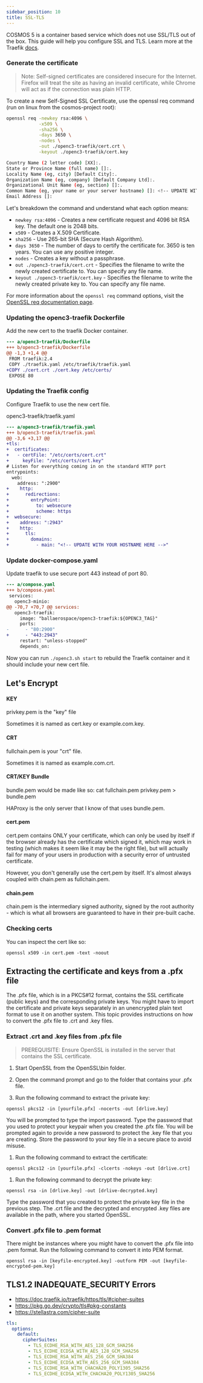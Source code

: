 ```yaml
---
sidebar_position: 10
title: SSL-TLS
---
```


COSMOS 5 is a container based service which does not use SSL/TLS out of the box. This guide will help you configure SSL and TLS. Learn more at the Traefik [docs](https://doc.traefik.io/traefik/routing/entrypoints/#tls).

### Generate the certificate

> Note: Self-signed certificates are considered insecure for the Internet. Firefox will treat the site as having an invalid certificate, while Chrome will act as if the connection was plain HTTP.

To create a new Self-Signed SSL Certificate, use the openssl req command (run on linux from the cosmos-project root):

```bash
openssl req -newkey rsa:4096 \
            -x509 \
            -sha256 \
            -days 3650 \
            -nodes \
            -out ./openc3-traefik/cert.crt \
            -keyout ./openc3-traefik/cert.key

Country Name (2 letter code) [XX]:.
State or Province Name (full name) []:.
Locality Name (eg, city) [Default City]:.
Organization Name (eg, company) [Default Company Ltd]:.
Organizational Unit Name (eg, section) []:.
Common Name (eg, your name or your server hostname) []: <!-- UPDATE WITH YOUR HOSTNAME HERE -->
Email Address []:
```

Let's breakdown the command and understand what each option means:

- `newkey rsa:4096` - Creates a new certificate request and 4096 bit RSA key. The default one is 2048 bits.
- `x509` - Creates a X.509 Certificate.
- `sha256` - Use 265-bit SHA (Secure Hash Algorithm).
- `days 3650` - The number of days to certify the certificate for. 3650 is ten years. You can use any positive integer.
- `nodes` - Creates a key without a passphrase.
- `out ./openc3-traefik/cert.crt` - Specifies the filename to write the newly created certificate to. You can specify any file name.
- `keyout ./openc3-traefik/cert.key` - Specifies the filename to write the newly created private key to. You can specify any file name.

For more information about the `openssl req` command options, visit the [OpenSSL req documentation page](https://www.openssl.org/docs/man1.0.2/man1/openssl-req.html).

### Updating the openc3-traefik Dockerfile

Add the new cert to the traefik Docker container.

```diff
--- a/openc3-traefik/Dockerfile
+++ b/openc3-traefik/Dockerfile
@@ -1,3 +1,4 @@
 FROM traefik:2.4
 COPY ./traefik.yaml /etc/traefik/traefik.yaml
+COPY ./cert.crt ./cert.key /etc/certs/
 EXPOSE 80
```

### Updating the Traefik config

Configure Traefik to use the new cert file.

openc3-traefik/traefik.yaml

```diff
--- a/openc3-traefik/traefik.yaml
+++ b/openc3-traefik/traefik.yaml
@@ -3,6 +3,17 @@
+tls:
+  certificates:
+   - certFile: "/etc/certs/cert.crt"
+     keyFile: "/etc/certs/cert.key"
# Listen for everything coming in on the standard HTTP port
entrypoints:
  web:
    address: ":2900"
+    http:
+      redirections:
+        entryPoint:
+          to: websecure
+          scheme: https
+  websecure:
+    address: ":2943"
+    http:
+      tls:
+        domains:
+          - main: "<!-- UPDATE WITH YOUR HOSTNAME HERE -->"
```

### Update docker-compose.yaml

Update traefik to use secure port 443 instead of port 80.

```diff
--- a/compose.yaml
+++ b/compose.yaml
 services:
   openc3-minio:
@@ -70,7 +70,7 @@ services:
   openc3-traefik:
     image: "ballaerospace/openc3-traefik:${OPENC3_TAG}"
     ports:
-      - "80:2900"
+      - "443:2943"
     restart: "unless-stopped"
     depends_on:
```

Now you can run `./openc3.sh start` to rebuild the Traefik container and it should include your new cert file.

## Let's Encrypt

#### KEY

privkey.pem is the "key" file

Sometimes it is named as cert.key or example.com.key.

#### CRT

fullchain.pem is your "crt" file.

Sometimes it is named as example.com.crt.

#### CRT/KEY Bundle

bundle.pem would be made like so: cat fullchain.pem privkey.pem > bundle.pem

HAProxy is the only server that I know of that uses bundle.pem.

#### cert.pem

cert.pem contains ONLY your certificate, which can only be used by itself if the browser already has the certificate which signed it, which may work in testing (which makes it seem like it may be the right file), but will actually fail for many of your users in production with a security error of untrusted certificate.

However, you don't generally use the cert.pem by itself. It's almost always coupled with chain.pem as fullchain.pem.

#### chain.pem

chain.pem is the intermediary signed authority, signed by the root authority - which is what all browsers are guaranteed to have in their pre-built cache.

### Checking certs

You can inspect the cert like so:

```
openssl x509 -in cert.pem -text -noout
```

## Extracting the certificate and keys from a .pfx file

The .pfx file, which is in a PKCS#12 format, contains the SSL certificate (public keys) and the corresponding private keys. You might have to import the certificate and private keys separately in an unencrypted plain text format to use it on another system. This topic provides instructions on how to convert the .pfx file to .crt and .key files.

### Extract .crt and .key files from .pfx file

> PREREQUISITE: Ensure OpenSSL is installed in the server that contains the SSL certificate.

1. Start OpenSSL from the OpenSSL\bin folder.

1. Open the command prompt and go to the folder that contains your .pfx file.

1. Run the following command to extract the private key:

```
openssl pkcs12 -in [yourfile.pfx] -nocerts -out [drlive.key]
```

You will be prompted to type the import password. Type the password that you used to protect your keypair when you created the .pfx file. You will be prompted again to provide a new password to protect the .key file that you are creating. Store the password to your key file in a secure place to avoid misuse.

1. Run the following command to extract the certificate:

```
openssl pkcs12 -in [yourfile.pfx] -clcerts -nokeys -out [drlive.crt]
```

1. Run the following command to decrypt the private key:

```
openssl rsa -in [drlive.key] -out [drlive-decrypted.key]
```

Type the password that you created to protect the private key file in the previous step.
The .crt file and the decrypted and encrypted .key files are available in the path, where you started OpenSSL.

### Convert .pfx file to .pem format

There might be instances where you might have to convert the .pfx file into .pem format. Run the following command to convert it into PEM format.

```
openssl rsa -in [keyfile-encrypted.key] -outform PEM -out [keyfile-encrypted-pem.key]
```

## TLS1.2 INADEQUATE_SECURITY Errors

- https://doc.traefik.io/traefik/https/tls/#cipher-suites
- https://pkg.go.dev/crypto/tls#pkg-constants
- https://stellastra.com/cipher-suite

```yaml
tls:
  options:
    default:
      cipherSuites:
        - TLS_ECDHE_RSA_WITH_AES_128_GCM_SHA256
        - TLS_ECDHE_ECDSA_WITH_AES_128_GCM_SHA256
        - TLS_ECDHE_RSA_WITH_AES_256_GCM_SHA384
        - TLS_ECDHE_ECDSA_WITH_AES_256_GCM_SHA384
        - TLS_ECDHE_RSA_WITH_CHACHA20_POLY1305_SHA256
        - TLS_ECDHE_ECDSA_WITH_CHACHA20_POLY1305_SHA256
```

